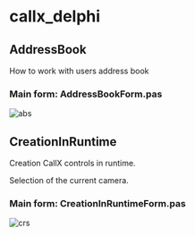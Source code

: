# callx_delphi

## AddressBook

How to work with users address book

### Main form: AddressBookForm.pas

![abs](https://user-images.githubusercontent.com/20208639/56128565-acc08580-5f88-11e9-994b-773676062462.png)

## CreationInRuntime

Creation CallX controls in runtime.

Selection of the current camera.

### Main form: CreationInRuntimeForm.pas

![crs](https://user-images.githubusercontent.com/20208639/56128649-f14c2100-5f88-11e9-82cd-9bb917e328e4.png)

